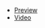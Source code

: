 - [Preview](https://oyepriyansh.github.io/color-change-input)
- [Video](https://youtube.com/shorts/ZOBjhFml0OA)
